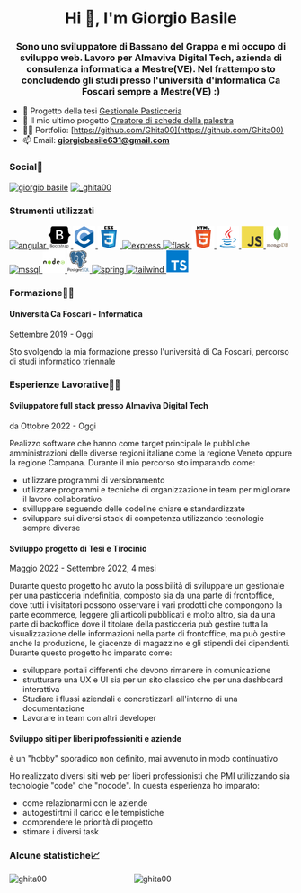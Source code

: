 <h1 align="center">Hi 👋, I'm Giorgio Basile</h1>
<h3 align="center">Sono uno sviluppatore di Bassano del Grappa e mi occupo di sviluppo web. Lavoro per Almaviva Digital Tech, azienda di consulenza informatica a Mestre(VE). Nel frattempo sto concludendo gli studi presso l'università d'informatica Ca Foscari sempre a Mestre(VE) :)</h3>

- 🔭 Progetto della tesi [Gestionale Pasticceria](https://github.com/Ghita00/Tirocinio)
- 🌱 Il mio ultimo progetto [Creatore di schede della palestra](https://github.com/Ghita00/GymApp)
- 👨‍💻 Portfolio: [https://github.com/Ghita00](https://github.com/Ghita00)
- 📫 Email: **giorgiobasile631@gmail.com**

<h3 align="left">Social💫</h3>
<p align="left">
<a href="https://linkedin.com/in/giorgio-basile-382430170/" target="blank"><img align="center" src="https://raw.githubusercontent.com/rahuldkjain/github-profile-readme-generator/master/src/images/icons/Social/linked-in-alt.svg" alt="giorgio basile" height="30" width="40" /></a>
<a href="https://instagram.com/_ghita00" target="blank"><img align="center" src="https://raw.githubusercontent.com/rahuldkjain/github-profile-readme-generator/master/src/images/icons/Social/instagram.svg" alt="_ghita00" height="30" width="40" /></a>
</p>

<h3 align="left">Strumenti utilizzati</h3>
<p align="left"><a href="https://angular.io" target="_blank" rel="noreferrer"><img src="https://upload.wikimedia.org/wikipedia/commons/thumb/c/cf/Angular_full_color_logo.svg/2048px-Angular_full_color_logo.svg.png" alt="angular" width="40" height="40"/></a><a href="https://getbootstrap.com" target="_blank" rel="noreferrer"> <img src="https://raw.githubusercontent.com/devicons/devicon/master/icons/bootstrap/bootstrap-plain-wordmark.svg" alt="bootstrap" width="40" height="40"/> </a> <a href="https://www.cprogramming.com/" target="_blank" rel="noreferrer"> <img src="https://raw.githubusercontent.com/devicons/devicon/master/icons/c/c-original.svg" alt="c" width="40" height="40"/> </a> <a href="https://www.w3schools.com/css/" target="_blank" rel="noreferrer"> <img src="https://raw.githubusercontent.com/devicons/devicon/master/icons/css3/css3-original-wordmark.svg" alt="css3" width="40" height="40"/> </a> <a href="https://expressjs.com" target="_blank" rel="noreferrer"> <img src="https://encrypted-tbn0.gstatic.com/images?q=tbn:ANd9GcTeWkageEqPWenA1MX8wGT5lHsyvxoIOkh_DxqhKLwYdhTUzBgdVhg1M4TE6H9CAH4TPNk&usqp=CAU" alt="express" width="40" height="40"/> </a> <a href="https://flask.palletsprojects.com/" target="_blank" rel="noreferrer"> <img src="https://cms-assets.tutsplus.com/uploads/users/769/posts/15965/preview_image/flask.png" alt="flask" width="40" height="40"/> </a> <a href="https://www.w3.org/html/" target="_blank" rel="noreferrer"> <img src="https://raw.githubusercontent.com/devicons/devicon/master/icons/html5/html5-original-wordmark.svg" alt="html5" width="40" height="40"/> </a> <a href="https://www.java.com" target="_blank" rel="noreferrer"> <img src="https://raw.githubusercontent.com/devicons/devicon/master/icons/java/java-original.svg" alt="java" width="40" height="40"/> </a> <a href="https://developer.mozilla.org/en-US/docs/Web/JavaScript" target="_blank" rel="noreferrer"> <img src="https://raw.githubusercontent.com/devicons/devicon/master/icons/javascript/javascript-original.svg" alt="javascript" width="40" height="40"/> </a> <a href="https://www.mongodb.com/" target="_blank" rel="noreferrer"> <img src="https://raw.githubusercontent.com/devicons/devicon/master/icons/mongodb/mongodb-original-wordmark.svg" alt="mongodb" width="40" height="40"/> </a> <a href="https://www.microsoft.com/en-us/sql-server" target="_blank" rel="noreferrer"> <img src="https://www.svgrepo.com/show/303229/microsoft-sql-server-logo.svg" alt="mssql" width="40" height="40"/> </a> <a href="https://nodejs.org" target="_blank" rel="noreferrer"> <img src="https://raw.githubusercontent.com/devicons/devicon/master/icons/nodejs/nodejs-original-wordmark.svg" alt="nodejs" width="40" height="40"/> </a> <a href="https://www.postgresql.org" target="_blank" rel="noreferrer"> <img src="https://raw.githubusercontent.com/devicons/devicon/master/icons/postgresql/postgresql-original-wordmark.svg" alt="postgresql" width="40" height="40"/> </a> <a href="https://spring.io/" target="_blank" rel="noreferrer"> <img src="https://www.vectorlogo.zone/logos/springio/springio-icon.svg" alt="spring" width="40" height="40"/> </a> <a href="https://tailwindcss.com/" target="_blank" rel="noreferrer"> <img src="https://www.vectorlogo.zone/logos/tailwindcss/tailwindcss-icon.svg" alt="tailwind" width="40" height="40"/> </a> <a href="https://www.typescriptlang.org/" target="_blank" rel="noreferrer"> <img src="https://raw.githubusercontent.com/devicons/devicon/master/icons/typescript/typescript-original.svg" alt="typescript" width="40" height="40"/> </a> </p>

<p align="left">

  <h3 align="left">Formazione👨‍🏫</h3>
  
  <h4>Università Ca Foscari - Informatica</h4>
  <p>Settembre 2019 - Oggi</p>
  Sto svolgendo la mia formazione presso l'università di Ca Foscari, percorso di studi informatico triennale 
</p>

<h3 align="left">Esperienze Lavorative🧑‍💻</h3>

<h4>Sviluppatore full stack presso Almaviva Digital Tech</h4>
<p>da Ottobre 2022 - Oggi</p>
Realizzo software che hanno come target principale le pubbliche amministrazioni delle diverse regioni italiane come la regione Veneto oppure la regione Campana.
Durante il mio percorso sto imparando come:

- utilizzare programmi di versionamento
- utilizzare programmi e tecniche di organizzazione in team per migliorare il lavoro collaborativo
- svilluppare seguendo delle codeline chiare e standardizzate
- sviluppare sui diversi stack di competenza utilizzando tecnologie sempre diverse

<h4>Sviluppo progetto di Tesi e Tirocinio</h4>
<p>Maggio 2022 - Settembre 2022, 4 mesi</p>
Durante questo progetto ho avuto la possibilità di sviluppare un gestionale per una pasticceria indefinitia, composto sia da una parte di frontoffice, dove tutti i visitatori possono osservare i vari prodotti che compongono la parte ecommerce, leggere gli articoli pubblicati e molto altro, sia da una parte di backoffice dove il titolare della pasticceria può gestire tutta la visualizzazione delle informazioni nella parte di frontoffice, ma può gestire anche la produzione, le giacenze di magazzino e gli stipendi dei dipendenti. Durante questo progetto ho imparato come:

- sviluppare portali differenti che devono rimanere in comunicazione
- strutturare una UX e UI sia per un sito classico che per una dashboard interattiva
- Studiare i flussi aziendali e concretizzarli all'interno di una documentazione
- Lavorare in team con altri developer

<h4>Sviluppo siti per liberi professioniti e aziende</h4>
<p>è un "hobby" sporadico non definito, mai avvenuto in modo continuativo</p>
Ho realizzato diversi siti web per liberi professionisti che PMI utilizzando sia tecnologie "code" che "nocode". In questa esperienza ho imparato:

- come relazionarmi con le aziende
- autogestirtmi il carico e le tempistiche
- comprendere le priorità di progetto
- stimare i diversi task

<h3 align="left">Alcune statistiche📈</h3>

<img align="left" width="36%" src="https://github-readme-stats.vercel.app/api/top-langs?username=ghita00&show_icons=true&locale=en&layout=compact" alt="ghita00" /><img align="right" width="56%" src="https://github-readme-streak-stats.herokuapp.com/?user=ghita00&" alt="ghita00" />

